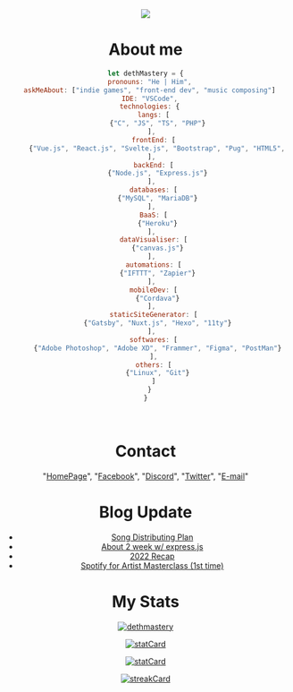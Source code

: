 <center>
<a href="https://twitter.com/georgekdeterk" target="_blank">
  <img src="http://readme.katsuragi.cyou/api/canvas/?gh=dethMastery&id=25049577&tw=georgekdeterk&name=Suphakit&lName=P.&subText=A+music+composer+with+some+of+web+dev+skill&bYear=2002&ageLeft=just+a&ageRight=y/o+programmer+who+love+to+coding+and+composing&fc1=48847A&fc2=313E51&bg=2E3541&fg=f5f5f5&">
</a>
<br/>

# About me

```js
let dethMastery = {
  pronouns: "He | Him",
  askMeAbout: ["indie games", "front-end dev", "music composing"]
  IDE: "VSCode",
  technologies: {
    langs: [
      {"C", "JS", "TS", "PHP"}
    ], 
    frontEnd: [
      {"Vue.js", "React.js", "Svelte.js", "Bootstrap", "Pug", "HTML5", "CSS3", "Stylus"}
    ], 
    backEnd: [
      {"Node.js", "Express.js"}
    ], 
    databases: [
      {"MySQL", "MariaDB"}
    ], 
    BaaS: [
      {"Heroku"}
    ], 
    dataVisualiser: [
      {"canvas.js"}
    ], 
    automations: [
      {"IFTTT", "Zapier"}
    ], 
    mobileDev: [
      {"Cordava"}
    ], 
    staticSiteGenerator: [
      {"Gatsby", "Nuxt.js", "Hexo", "11ty"}
    ], 
    softwares: [
      {"Adobe Photoshop", "Adobe XD", "Frammer", "Figma", "PostMan"}
    ],
    others: [
      {"Linux", "Git"}
    ]
  }
}
```

<br />

# Contact

"[HomePage](https://suphakit.net/)", "[Facebook](https://fb.com/detzz.in.th)", "[Discord](https://did.000198.xyz/@298415109359796234)", "[Twitter](https://twitter.com/georgekdeterk)", "[E-mail](mailto:me@suphakit.net)"

# Blog Update
<!-- BLOG-POST-LIST:START -->
- [Song Distributing Plan](https://blog.suphakit.net/posts/9999999999999/)
- [About 2 week w/ express.js](https://blog.suphakit.net/posts/1674075066412/)
- [2022 Recap](https://blog.suphakit.net/posts/1672728780522/)
- [Spotify for Artist Masterclass &lpar;1st time&rpar;](https://blog.suphakit.net/posts/1668705698714/)
<!-- BLOG-POST-LIST:END -->
  
# My Stats

  <p align="center">
  <a href="https://github.com/ryo-ma/github-profile-trophy"><img src="https://github-profile-trophy.vercel.app/?username=dethMastery&theme=onedark&title=MultiLanguage,Stars,Commit,Followers,Issues,Repositories" alt="dethmastery" align="center" /></a>
</p>
<p style="width: 100%; background-color: #2E3541;">
  <p align="center">
  <a href="https://stat-card.000198.xyz"><img src="https://stat-card.000198.xyz/api?username=dethMastery&count_private=true&show_icons=true&theme=nord&hide_border=true" alt="statCard" /></a>
</p>
  <p align="center">
  <a href="https://stat-card.000198.xyz"><img src="https://stat-card.000198.xyz/api/top-langs/?username=dethMastery&layout=compact&theme=nord&hide_border=true" alt="statCard" /></a>
</p>
  <p align="center">
  <a href="https://git.io/streak-stats"><img src="https://streak-stats.demolab.com?user=dethMastery&theme=nord&hide_border=true&border_radius=10" alt="streakCard" /></a>
</p>
</p>
 

<br />

<!-- Unused Component but used for Call! -->
<p align="center">
  <img src="https://komarev.com/ghpvc/?username=dethMastery&label=Profile%20views&color=0e75b6&style=for-the-badge" style="display: none; opacity:0;"></img>
  
</p>
</center>
